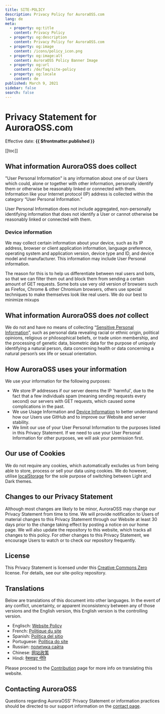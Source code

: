 ```yaml
---
title: SITE-POLICY
description: Privacy Policy for AuroraOSS.com
lang: de
meta:
  - property: og:title
    content: Privacy Policy
  - property: og:description
    content: Privacy Policy for AuroraOSS.com
  - property: og:image
    content: /icons/policy_icon.png
  - property: og:image:alt
    content: AuroraOSS Policy Banner Image
  - property: og:url
    content: /de/faq/site-policy
  - property: og:locale
    content: de
published: March 9, 2021
sidebar: false
search: false
---
```


# Privacy Statement for AuroraOSS.com

Effective date: **{{ $frontmatter.published }}**

[[toc]]

## What information AuroraOSS does collect

"User Personal Information" is any information about one of our Users which could, alone or together with other information, personally identify them or otherwise be reasonably linked or connected with them. Information like your Internet protocol (IP) address is collected within the category “User Personal Information.”

User Personal Information does not include aggregated, non-personally identifying information that does not identify a User or cannot otherwise be reasonably linked or connected with them.

### Device information

We may collect certain information about your device, such as its IP address, browser or client application information, language preference, operating system and application version, device type and ID, and device model and manufacturer. This information may include User Personal information.

The reason for this is to help us differentiate between real users and bots, so that we can filter them out and block them from sending a certain amount of GET requests. Some bots use very old version of browsers such as Firefox, Chrome & other Chromium browsers, others use special techniques to make themselves look like real users. We do our best to minimize mixups 

## What information AuroraOSS does _not_ collect

We do not and have no means of collecting “[Sensitive Personal Information](https://gdpr-info.eu/art-9-gdpr/)”, such as personal data revealing racial or ethnic origin, political opinions, religious or philosophical beliefs, or trade union membership, and the processing of genetic data, biometric data for the purpose of uniquely identifying a natural person, data concerning health or data concerning a natural person’s sex life or sexual orientation.

## How AuroraOSS uses your information

We use your information for the following purposes:

- We store IP addresses if our server deems the IP 'harmful', due to the fact that a few individuals spam (meaning sending requests every second) our servers with GET requests, which caused some complications in the past.
- We use Usage Information and [Device Information](#device-information) to better understand how our Users use GitHub and to improve our Website and server stability.
- We limit our use of your User Personal Information to the purposes listed in this Privacy Statement. If we need to use your User Personal Information for other purposes, we will ask your permission first.

## Our use of Cookies

We do not require any cookies, which automatically excludes us from being able to store, process or sell your data using cookies. We do however, utilise [localStorage](https://javascript.info/localstorage) for the sole purpose of switching between Light and Dark themes.

## Changes to our Privacy Statement

Although most changes are likely to be minor, AuroraOSS may change our Privacy Statement from time to time. We will provide notification to Users of material changes to this Privacy Statement through our Website at least 30 days prior to the change taking effect by posting a notice on our home page. We will also update the repository to this website, which tracks all changes to this policy. For other changes to this Privacy Statement, we encourage Users to watch or to check our repository frequently.

## License

This Privacy Statement is licensed under this [Creative Commons Zero](https://creativecommons.org/publicdomain/zero/1.0/) license. For details, see our site-policy repository.

## Translations

Below are translations of this document into other languages. In the event of any conflict, uncertainty, or apparent inconsistency between any of those versions and the English version, this English version is the controlling version.

- Englisch: [Website Policy](/faq/site-policy/)
- French: [Politique du site](/de/faq/site-policy/)
- Spanish: [Política del sitio](/de/faq/site-policy/)
- Portuguese: [Política do site](/de/faq/site-policy/)
- Russian: [политика сайта](/de/faq/site-policy/)
- Chinese: [网站政策](/de/faq/site-policy/)
- Hindi: [वेबसाइट नीति](/de/faq/site-policy/)

Please proceed to the [Contribution](/de/contribution/#translation) page for more info on translating this website.

## Contacting AuroraOSS

Questions regarding AuroraOSS' Privacy Statement or information practices should be directed to our support information on the [contact page](/de/contact/).
